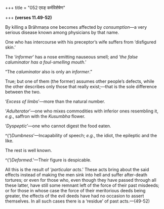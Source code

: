 +++
title = "052 एवङ् कर्मविशेषेण"

+++
**(verses 11.49-52)**

By killing a Brāhmaṇa one becomes affected by *consumption*—a very
serious disease known among physicians by that name.

One who has intercourse with his preceptor’s wife suffers from
‘disfigured skin.’

The ‘*informer*’ has a nose emitting nauseous smell; and ‘*the false
caluminator has a foul-smelling mouth*.’

“The *caluminator* also is only an *informer*.”

True; but one of them (the former) assumes other people’s defects, while
the other describes only those that really exist;—that is the sole
difference between the two.

‘*Excess of limbs*’—more than the natural number.

‘*Adulterator*’—one who mixes commodities with inferior ones resembling
it, *e.g*., saffron with the *Kusumbha* flower.

‘*Dyspeptic*’—one who cannot digest the food eaten.

^(‘)*Dumbness*’—Incapability of speech; *e.g*., the idiot, the epileptic
and the like.

The rest is well known.

^(‘)*Deformed*.’—Their figure is despicable.

All this is the result of ‘*particular acts*.’ These acts bring about
the said effects instead of making the men sink into hell and suffer
after-death tortures; or even for those who, even though they have
passed through all these latter, have still some remnant left of the
force of their past misdeeds; or for those in whose case the force of
their meritorious deeds being greater, the effects of the evil deeds
have had no occasion to assert themselves. In all such cases there is a
‘residue’ of past acts.—(49-52)


